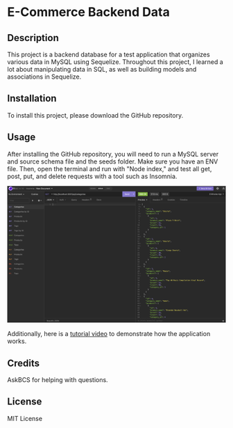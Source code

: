 # E-Commerce Backend Data

## Description

This project is a backend database for a test application that organizes various data in MySQL using Sequelize. Throughout this project, I learned a lot about manipulating data in SQL, as well as building models and associations in Sequelize.

## Installation

To install this project, please download the GitHub repository.

## Usage

After installing the GitHub repository, you will need to run a MySQL server and source schema file and the seeds folder. Make sure you have an ENV file. Then, open the terminal and run with "Node index," and test all get, post, put, and delete requests with a tool such as Insomnia.

![Project screenshot](./assets/screenshot1.png)

Additionally, here is a [tutorial video](./assets/screen_recording.mov) to demonstrate how the application works.

## Credits

AskBCS for helping with questions.

## License

MIT License

